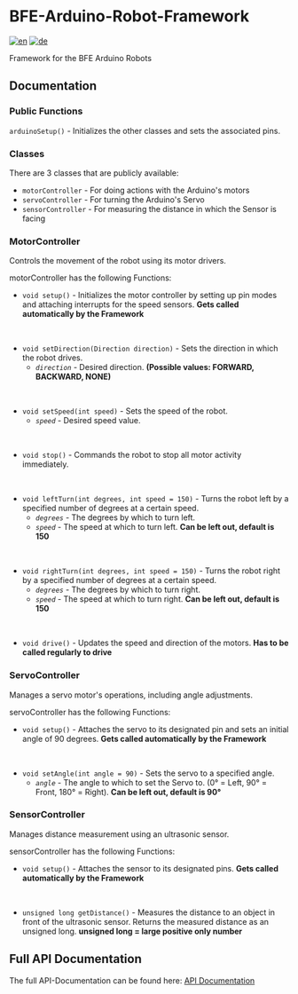 # BFE-Arduino-Robot-Framework
[![en](https://img.shields.io/badge/lang-en-red.svg)](https://github.com/CwistSilver/BFE-Arduino-Robot-Framework/blob/master/README.md)
[![de](https://img.shields.io/badge/lang-de-green.svg)](https://github.com/CwistSilver/BFE-Arduino-Robot-Framework/blob/master/README.de.md)

Framework for the BFE Arduino Robots

## Documentation

### Public Functions
`arduinoSetup()` - Initializes the other classes and sets the associated pins.

### Classes
There are 3 classes that are publicly available:
- `motorController` - For doing actions with the Arduino's motors
- `servoController` - For turning the Arduino's Servo
- `sensorController` - For measuring the distance in which the Sensor is facing

### MotorController
Controls the movement of the robot using its motor drivers.

motorController has the following Functions:
- `void setup()` - Initializes the motor controller by setting up pin modes and attaching interrupts for the speed sensors. **Gets called automatically by the Framework**

<br/>

- `void setDirection(Direction direction)` - Sets the direction in which the robot drives.
  - *`direction`* - Desired direction. **(Possible values: FORWARD, BACKWARD, NONE)**

<br/>

- `void setSpeed(int speed)` - Sets the speed of the robot.
  - *`speed`* - Desired speed value.

<br/>

- `void stop()` - Commands the robot to stop all motor activity immediately.

<br/>

- `void leftTurn(int degrees, int speed = 150)` - Turns the robot left by a specified number of degrees at a certain speed.
  - *`degrees`* - The degrees by which to turn left.
  - *`speed`* - The speed at which to turn left. **Can be left out, default is 150**

<br/>

- `void rightTurn(int degrees, int speed = 150)` - Turns the robot right by a specified number of degrees at a certain speed.
  - *`degrees`* - The degrees by which to turn right.
  - *`speed`* - The speed at which to turn right. **Can be left out, default is 150**

<br/>

- `void drive()` - Updates the speed and direction of the motors. **Has to be called regularly to drive**

### ServoController
Manages a servo motor's operations, including angle adjustments.

servoController has the following Functions:
- `void setup()` - Attaches the servo to its designated pin and sets an initial angle of 90 degrees. **Gets called automatically by the Framework**

<br/>

- `void setAngle(int angle = 90)` - Sets the servo to a specified angle.
  - *`angle`* - The angle to which to set the Servo to. (0° = Left, 90° = Front, 180° = Right). **Can be left out, default is 90°**

### SensorController
Manages distance measurement using an ultrasonic sensor.

sensorController has the following Functions:
- `void setup()` - Attaches the sensor to its designated pins. **Gets called automatically by the Framework**

<br/>

- `unsigned long getDistance()` - Measures the distance to an object in front of the ultrasonic sensor. Returns the measured distance as an unsigned long. **unsigned long = large positive only number**

## Full API Documentation
The full API-Documentation can be found here: [API Documentation](https://CwistSilver.github.io/BFE-Arduino-Robot-Framework/index.html)
